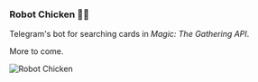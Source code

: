 ### Robot Chicken :robot::chicken:

Telegram's bot for searching cards in _Magic: The Gathering API_.

More to come.

![Robot Chicken](https://raw.githubusercontent.com/emaiax/robot-chicken/master/robot-chicken.jpg)
